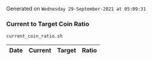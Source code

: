 Generated on `Wednesday 29-September-2021 at 05:09:31`

### Current to Target Coin Ratio
`current_coin_ratio.sh`

Date|Current|Target|Ratio
---|---|---|---
